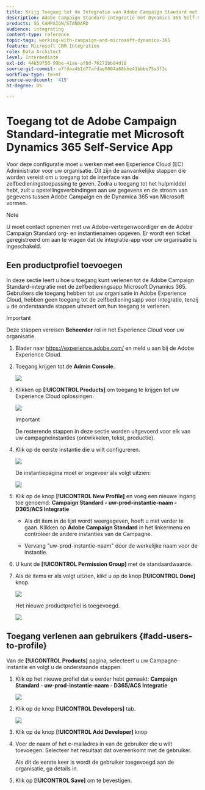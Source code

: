```yaml
---
title: Krijg Toegang tot de Integratie van Adobe Campaign Standard met Dynamics 365 Self-Service App
description: Adobe Campaign Standard-integratie met Dynamics 365 Self-Service App
products: SG_CAMPAIGN/STANDARD
audience: integrating
content-type: reference
topic-tags: working-with-campaign-and-microsoft-dynamics-365
feature: Microsoft CRM Integration
role: Data Architect
level: Intermediate
exl-id: 44b59f56-99be-41ae-af8d-76272bb94d18
source-git-commit: e7fdaa4b1d77afdae8004a88bbe41bbbe75a3f3c
workflow-type: tm+mt
source-wordcount: '415'
ht-degree: 0%

---
```


# Toegang tot de Adobe Campaign Standard-integratie met Microsoft Dynamics 365 Self-Service App

Voor deze configuratie moet u werken met een Experience Cloud (EC) Administrator voor uw organisatie. Dit zijn de aanvankelijke stappen die worden vereist om u toegang tot de interface van de zelfbedieningstoepassing te geven. Zodra u toegang tot het hulpmiddel hebt, zult u opstellingsverbindingen aan uw gegevens en de stroom van gegevens tussen Adobe Campaign en de Dynamica 365 van Microsoft vormen.

>[!NOTE]
>
>U moet contact opnemen met uw Adobe-vertegenwoordiger en de Adobe Campaign Standard org- en instantienamen opgeven. Er wordt een ticket geregistreerd om aan te vragen dat de integratie-app voor uw organisatie is ingeschakeld.

## Een productprofiel toevoegen

In deze sectie leert u hoe u toegang kunt verlenen tot de Adobe Campaign Standard-integratie met de zelfbedieningsapp Microsoft Dynamics 365. Gebruikers die toegang hebben tot uw organisatie in Adobe Experience Cloud, hebben geen toegang tot de zelfbedieningsapp voor integratie, tenzij u de onderstaande stappen uitvoert om hun toegang te verlenen.

>[!IMPORTANT]
>
> Deze stappen vereisen **Beheerder** rol in het Experience Cloud voor uw organisatie.
>

1. Blader naar https://experience.adobe.com/ en meld u aan bij de Adobe Experience Cloud.
1. Toegang krijgen tot de **Admin Console**.

   ![](assets/do-not-localize/d365-to-acs-access-3.png)

1. Klikken op **[!UICONTROL Products]** om toegang te krijgen tot uw Experience Cloud oplossingen.

   ![](assets/do-not-localize/d365-to-acs-access-6.png)


   >[!IMPORTANT]
   >
   >De resterende stappen in deze sectie worden uitgevoerd voor elk van uw campagneinstanties (ontwikkelen, tekst, productie).
   >

1. Klik op de eerste instantie die u wilt configureren.

   ![](assets/do-not-localize/d365-to-acs-access-6.png)

   De instantiepagina moet er ongeveer als volgt uitzien:

   ![](assets/do-not-localize/d365-to-acs-access-8.png)

1. Klik op de knop **[!UICONTROL New Profile]** en voeg een nieuwe ingang toe genoemd: **Campaign Standard - uw-prod-instantie-naam - D365/ACS Integratie**

   * Als dit item in de lijst wordt weergegeven, hoeft u niet verder te gaan. Klikken op **Adobe Campaign Standard** in het linkermenu en controleer de andere instanties van de Campagne.

   * Vervang &quot;uw-prod-instantie-naam&quot; door de werkelijke naam voor de instantie.

1. U kunt de **[!UICONTROL Permission Group]** met de standaardwaarde.

1. Als de items er als volgt uitzien, klikt u op de knop **[!UICONTROL Done]** knop.

   ![](assets/do-not-localize/d365-to-acs-access-14.png)

   Het nieuwe productprofiel is toegevoegd.

   ![](assets/do-not-localize/d365-to-acs-access-15.png)

## Toegang verlenen aan gebruikers {#add-users-to-profile}

Van de **[!UICONTROL Products]**  pagina, selecteert u uw Campagne-instantie en volgt u de onderstaande stappen:

1. Klik op het nieuwe profiel dat u eerder hebt gemaakt:  **Campaign Standard - uw-prod-instantie-naam - D365/ACS Integratie**

   ![](assets/do-not-localize/d365-to-acs-access-15.png)

1. Klik op de knop **[!UICONTROL Developers]** tab.

   ![](assets/do-not-localize/d365-to-acs-access-18.png)

1. Klik op de knop **[!UICONTROL Add Developer]** knop

1. Voer de naam of het e-mailadres in van de gebruiker die u wilt toevoegen.  Selecteer het resultaat dat overeenkomt met de gebruiker.

   Als dit de eerste keer is wordt de gebruiker toegevoegd aan de organisatie, ga details in.

1. Klik op **[!UICONTROL Save]** om te bevestigen.
